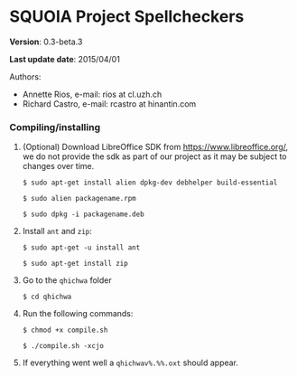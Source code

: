 SQUOIA Project Spellcheckers
============================

**Version**: 0.3-beta.3

**Last update date**: 2015/04/01

Authors: 
  * Annette Rios, e-mail: rios at cl.uzh.ch 
  * Richard Castro, e-mail: rcastro at hinantin.com

### Compiling/installing 

1. (Optional) Download LibreOffice SDK from https://www.libreoffice.org/, we do not provide the sdk as part of our project as it may be subject to changes over time.

    `$ sudo apt-get install alien dpkg-dev debhelper build-essential`

    `$ sudo alien packagename.rpm`

    `$ sudo dpkg -i packagename.deb`

2. Install `ant` and `zip`:

    `$ sudo apt-get -u install ant`

    `$ sudo apt-get install zip`

3. Go to the `qhichwa` folder

    `$ cd qhichwa`

4. Run the following commands:

    `$ chmod +x compile.sh`

    `$ ./compile.sh -xcjo`

5. If everything went well a `qhichwav%.%%.oxt` should appear.


